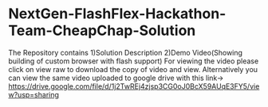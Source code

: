 # NextGen-FlashFlex-Hackathon-Team-CheapChap-Solution

The Repository contains
1)Solution Description
2)Demo Video(Showing building of custom browser with flash support)
For viewing the video please click on view raw to download the copy of video and view.
Alternatively you can view the same video uploaded to google drive with this link-> https://drive.google.com/file/d/1j2TwREj4zjsp3CG0oJ0BcX59AUqE3FY5/view?usp=sharing
